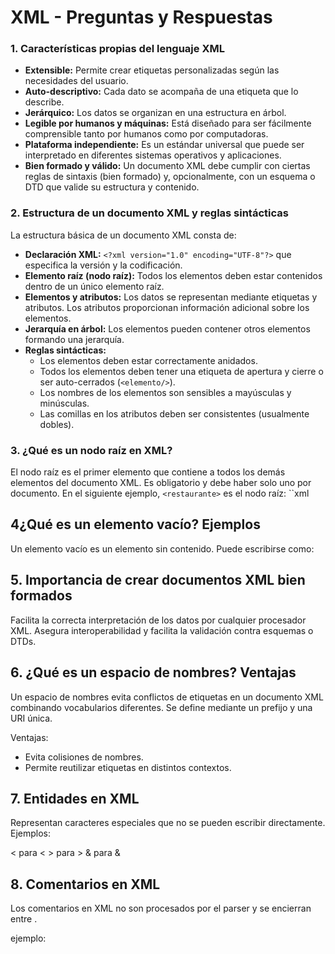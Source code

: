 # XML - Preguntas y Respuestas

### 1. Características propias del lenguaje XML
- **Extensible:** Permite crear etiquetas personalizadas según las necesidades del usuario.
- **Auto-descriptivo:** Cada dato se acompaña de una etiqueta que lo describe.
- **Jerárquico:** Los datos se organizan en una estructura en árbol.
- **Legible por humanos y máquinas:** Está diseñado para ser fácilmente comprensible tanto por humanos como por computadoras.
- **Plataforma independiente:** Es un estándar universal que puede ser interpretado en diferentes sistemas operativos y aplicaciones.
- **Bien formado y válido:** Un documento XML debe cumplir con ciertas reglas de sintaxis (bien formado) y, opcionalmente, con un esquema o DTD que valide su estructura y contenido.

### 2. Estructura de un documento XML y reglas sintácticas
La estructura básica de un documento XML consta de:
- **Declaración XML:** `<?xml version="1.0" encoding="UTF-8"?>` que especifica la versión y la codificación.
- **Elemento raíz (nodo raíz):** Todos los elementos deben estar contenidos dentro de un único elemento raíz.
- **Elementos y atributos:** Los datos se representan mediante etiquetas y atributos. Los atributos proporcionan información adicional sobre los elementos.
- **Jerarquía en árbol:** Los elementos pueden contener otros elementos formando una jerarquía.
- **Reglas sintácticas:**
  - Los elementos deben estar correctamente anidados.
  - Todos los elementos deben tener una etiqueta de apertura y cierre o ser auto-cerrados (`<elemento/>`).
  - Los nombres de los elementos son sensibles a mayúsculas y minúsculas.
  - Las comillas en los atributos deben ser consistentes (usualmente dobles).

### 3. ¿Qué es un nodo raíz en XML?
El nodo raíz es el primer elemento que contiene a todos los demás elementos del documento XML. Es obligatorio y debe haber solo uno por documento. En el siguiente ejemplo, `<restaurante>` es el nodo raíz:
``xml
<restaurante>
    <!-- Otros elementos -->
</restaurante>

## 4¿Qué es un elemento vacío? Ejemplos
Un elemento vacío es un elemento sin contenido. Puede escribirse como:

<plato></plato>

## 5. Importancia de crear documentos XML bien formados
Facilita la correcta interpretación de los datos por cualquier procesador XML.
Asegura interoperabilidad y facilita la validación contra esquemas o DTDs.

## 6. ¿Qué es un espacio de nombres? Ventajas
Un espacio de nombres evita conflictos de etiquetas en un documento XML combinando vocabularios diferentes. Se define mediante un prefijo y una URI única.

Ventajas:

- Evita colisiones de nombres.
- Permite reutilizar etiquetas en distintos contextos.

## 7. Entidades en XML
Representan caracteres especiales que no se pueden escribir directamente. Ejemplos:

&lt; para <
&gt; para >
&amp; para &
## 8. Comentarios en XML
Los comentarios en XML no son procesados por el parser y se encierran entre <!-- y -->.

ejemplo:
<!--
<restaurante nombre="Grande es el Capitán">
    <contacto>
        <telefono>678123456</telefono>
    </contacto>
</restaurante>
-->